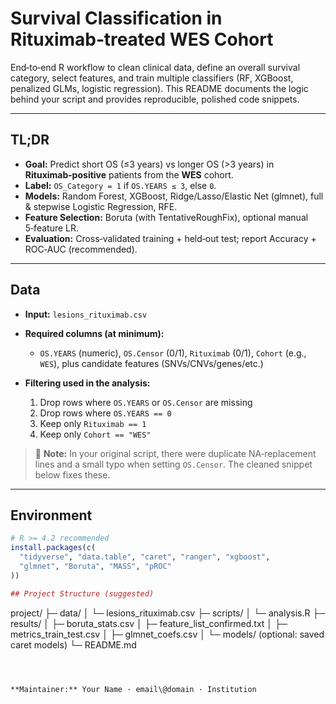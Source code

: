 # Survival Classification in Rituximab‑treated WES Cohort

End‑to‑end R workflow to clean clinical data, define an overall survival category, select features, and train multiple classifiers (RF, XGBoost, penalized GLMs, logistic regression). This README documents the logic behind your script and provides reproducible, polished code snippets.

---

## TL;DR

* **Goal:** Predict short OS (≤3 years) vs longer OS (>3 years) in **Rituximab‑positive** patients from the **WES** cohort.
* **Label:** `OS_Category = 1` if `OS.YEARS ≤ 3`, else `0`.
* **Models:** Random Forest, XGBoost, Ridge/Lasso/Elastic Net (glmnet), full & stepwise Logistic Regression, RFE.
* **Feature Selection:** Boruta (with TentativeRoughFix), optional manual 5‑feature LR.
* **Evaluation:** Cross‑validated training + held‑out test; report Accuracy + ROC‑AUC (recommended).

---

## Data

* **Input:** `lesions_rituximab.csv`
* **Required columns (at minimum):**

  * `OS.YEARS` (numeric), `OS.Censor` (0/1), `Rituximab` (0/1), `Cohort` (e.g., `WES`), plus candidate features (SNVs/CNVs/genes/etc.)
* **Filtering used in the analysis:**

  1. Drop rows where `OS.YEARS` or `OS.Censor` are missing
  2. Drop rows where `OS.YEARS == 0`
  3. Keep only `Rituximab == 1`
  4. Keep only `Cohort == "WES"`

> 🔧 **Note:** In your original script, there were duplicate NA‑replacement lines and a small typo when setting `OS.Censor`. The cleaned snippet below fixes these.

---

## Environment

```r
# R >= 4.2 recommended
install.packages(c(
  "tidyverse", "data.table", "caret", "ranger", "xgboost",
  "glmnet", "Boruta", "MASS", "pROC"
))

## Project Structure (suggested)

```
project/
├─ data/
│  └─ lesions_rituximab.csv
├─ scripts/
│  └─ analysis.R
├─ results/
│  ├─ boruta_stats.csv
│  ├─ feature_list_confirmed.txt
│  ├─ metrics_train_test.csv
│  ├─ glmnet_coefs.csv
│  └─ models/ (optional: saved caret models)
└─ README.md
```



**Maintainer:** Your Name · email\@domain · Institution
